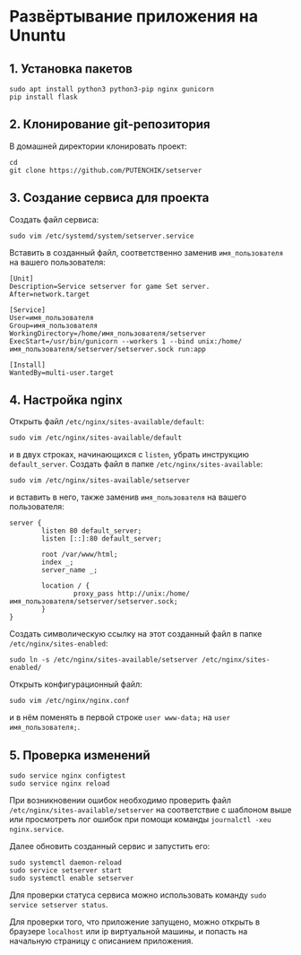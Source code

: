 # Развёртывание приложения на Ununtu

## 1. Установка пакетов
```
sudo apt install python3 python3-pip nginx gunicorn
pip install flask
```

## 2. Клонирование git-репозитория
В домашней директории клонировать проект:
```
cd
git clone https://github.com/PUTENCHIK/setserver
```

## 3. Создание сервиса для проекта
Создать файл сервиса:
``` 
sudo vim /etc/systemd/system/setserver.service
```
Вставить в созданный файл, соответственно заменив `имя_пользователя` на вашего пользователя:
```
[Unit]
Description=Service setserver for game Set server.
After=network.target

[Service]
User=имя_пользователя
Group=имя_пользователя
WorkingDirectory=/home/имя_пользователя/setserver
ExecStart=/usr/bin/gunicorn --workers 1 --bind unix:/home/имя_пользователя/setserver/setserver.sock run:app

[Install]
WantedBy=multi-user.target
```

## 4. Настройка nginx
Открыть файл `/etc/nginx/sites-available/default`:
```
sudo vim /etc/nginx/sites-available/default
```
и в двух строках, начинающихся с `listen`, убрать инструкцию `default_server`.
Создать файл в папке `/etc/nginx/sites-available`:
``` 
sudo vim /etc/nginx/sites-available/setserver
```
и вставить в него, также заменив `имя_пользователя` на вашего пользователя:
```
server {
        listen 80 default_server;
        listen [::]:80 default_server;

        root /var/www/html;
        index _;
        server_name _;

        location / {
                proxy_pass http://unix:/home/имя_пользователя/setserver/setserver.sock;
        }
}
```
Создать символическую ссылку на этот созданный файл в папке `/etc/nginx/sites-enabled`:
```
sudo ln -s /etc/nginx/sites-available/setserver /etc/nginx/sites-enabled/
```
Открыть конфигурационный файл:
```
sudo vim /etc/nginx/nginx.conf
```
и в нём поменять в первой строке `user www-data;` на `user имя_пользователя;`.

## 5. Проверка изменений
```
sudo service nginx configtest
sudo service nginx reload
```
При возникновении ошибок необходимо проверить файл `/etc/nginx/sites-available/setserver` на соответствие с шаблоном выше или просмотреть лог ошибок при помощи команды `journalctl -xeu nginx.service`.

Далее обновить созданный сервис и запустить его:
```
sudo systemctl daemon-reload
sudo service setserver start
sudo systemctl enable setserver
```
Для проверки статуса сервиса можно использовать команду `sudo service setserver status`.

Для проверки того, что приложение запущено, можно открыть в браузере `localhost` или ip виртуальной машины, и попасть на начальную страницу с описанием приложения.







